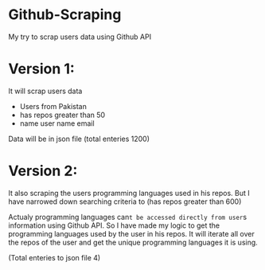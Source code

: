 # Github-Scraping
My try to scrap users data using Github API 

# Version 1:
It will scrap users data 
- Users from Pakistan
- has repos greater than 50
- name user name email 

Data will be in json file (total enteries 1200)


# Version 2:
It also scraping the users programming languages used in his repos. But I have narrowed down searching criteria to (has repos greater than 600)

Actualy programming languages can`t be accessed directly from user`s information using Github API. So I have made my logic to get the programming languages used by the user in his repos.
It will iterate all over the repos of the user and get the unique programming languages it is using. 

(Total enteries to json file 4)
